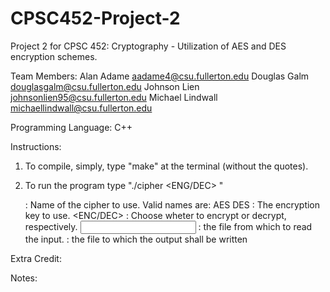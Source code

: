 # CPSC452-Project-2
Project 2 for CPSC 452: Cryptography - Utilization of AES and DES encryption schemes.

Team Members:
Alan Adame          aadame4@csu.fullerton.edu
Douglas Galm        douglasgalm@csu.fullerton.edu
Johnson Lien        johnsonlien95@csu.fullerton.edu
Michael Lindwall    michaellindwall@csu.fullerton.edu

Programming Language:
C++

Instructions:
1. To compile, simply, type "make" at the terminal (without the quotes).
2. To run the program type "./cipher <CIPHER NAME> <KEY> <ENG/DEC> <INPUTFILE> <OUTPUT FILE>"

    <CIPHER NAME> : Name of the cipher to use. Valid names are:
        AES
        DES
    <KEY> : The encryption key to use.
    <ENC/DEC> : Choose wheter to encrypt or decrypt, respectively.
    <INPUT FILE> : the file from which to read the input.
    <OUTPUT FILE> : the file to which the output shall be written

 Extra Credit:

 Notes:
